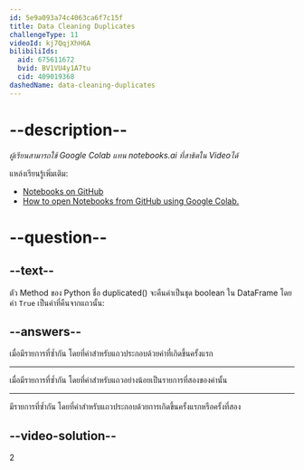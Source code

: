 ```yaml
---
id: 5e9a093a74c4063ca6f7c15f
title: Data Cleaning Duplicates
challengeType: 11
videoId: kj7QqjXhH6A
bilibiliIds:
  aid: 675611672
  bvid: BV1VU4y1A7tu
  cid: 409019368
dashedName: data-cleaning-duplicates
---
```


# --description--

*ผู้เรียนสามารถใช้ Google Colab แทน notebooks.ai ที่สาธิตใน Videoได้*

แหล่งเรียนรู้เพิ่มเติม:

-   [Notebooks on GitHub](https://github.com/ine-rmotr-curriculum/data-cleaning-rmotr-freecodecamp)
-   [How to open Notebooks from GitHub using Google Colab.](https://colab.research.google.com/github/googlecolab/colabtools/blob/master/notebooks/colab-github-demo.ipynb)

# --question--

## --text--

 ตัว Method ของ Python ชื่อ  duplicated() จะคืนค่าเป็นชุด boolean ใน DataFrame โดยค่า `True` เป็นค่าที่คืนจากแถวนั้น:

## --answers--

เมื่อมีรายการที่ซ้ำกัน โดยที่ค่าสำหรับแถวประกอบด้วยค่าที่เกิดขึ้นครั้งแรก 

---

เมื่อมีรายการที่ซ้ำกัน  โดยที่ค่าสำหรับแถวอย่างน้อยเป็นรายการที่สองของค่านั้น 

---

มีรายการที่ซ้ำกัน โดยที่ค่าสำหรับแถวประกอบด้วยการเกิดขึ้นครั้งแรกหรือครั้งที่สอง 

## --video-solution--

2

